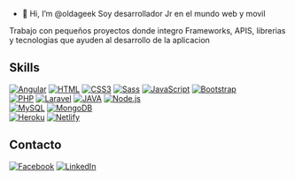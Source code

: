 - 👋 Hi, I’m @oldageek
Soy desarrollador Jr en el mundo web y movil

Trabajo con pequeños proyectos donde integro Frameworks, APIS, librerias 
y tecnologias que ayuden al desarrollo de la aplicacion

## Skills

[![Angular](https://img.shields.io/badge/Angular-DD0031?style=for-the-badge&logo=angular&logoColor=white)]()
[![HTML](https://img.shields.io/badge/HTML5-E34F26?style=for-the-badge&logo=html5&logoColor=white)]()
[![CSS3](https://img.shields.io/badge/CSS3-1572B6?style=for-the-badge&logo=css3&logoColor=white)]()
[![Sass](https://img.shields.io/badge/Sass-CC6699?style=for-the-badge&logo=sass&logoColor=white)]()
[![JavaScript](https://img.shields.io/badge/JavaScript-F7DF1E?style=for-the-badge&logo=javascript&logoColor=black)]()
[![Bootstrap](https://img.shields.io/badge/Bootstrap-563D7C?style=for-the-badge&logo=bootstrap&logoColor=white)]()
<br>
[![PHP](https://img.shields.io/badge/PHP-777BB4?style=for-the-badge&logo=php&logoColor=white)]()
[![Laravel]([![PHP](https://img.shields.io/badge/PHP-777BB4?style=for-the-badge&logo=php&logoColor=white)]())]()
[![JAVA](https://img.shields.io/badge/Java-ED8B00?style=for-the-badge&logo=java&logoColor=white)]()
[![Node.js](https://img.shields.io/badge/Node.js-43853D?style=for-the-badge&logo=node.js&logoColor=white)]()
<br>
[![MySQL](https://img.shields.io/badge/MySQL-00000F?style=for-the-badge&logo=mysql&logoColor=white)]()
[![MongoDB](https://img.shields.io/badge/MongoDB-4EA94B?style=for-the-badge&logo=mongodb&logoColor=white)]()
<br>
[![Heroku](https://img.shields.io/badge/Heroku-430098?style=for-the-badge&logo=heroku&logoColor=white)]()
[![Netlify](https://img.shields.io/badge/Netlify-00C7B7?style=for-the-badge&logo=netlify&logoColor=white)]()

## Contacto

[![Facebook](https://img.shields.io/badge/Facebook-1877F2?style=for-the-badge&logo=facebook&logoColor=white)](https://www.facebook.com/oldahir.gomez/)
[![LinkedIn](https://img.shields.io/badge/LinkedIn-0077B5?style=for-the-badge&logo=linkedin&logoColor=white)](https://mx.linkedin.com/in/oldahir-gomez-merino-06b49b123)
